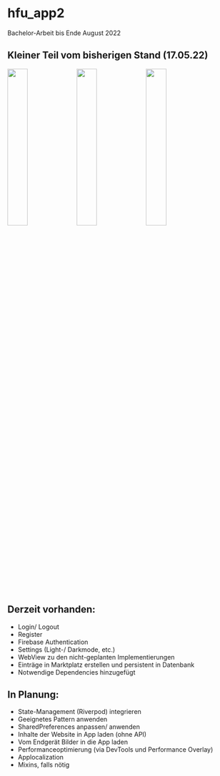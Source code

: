 # hfu_app2

Bachelor-Arbeit bis Ende August 2022

## Kleiner Teil vom bisherigen Stand (17.05.22)

<img src="https://user-images.githubusercontent.com/91272123/168779300-30528bf8-ae30-492c-b18c-4c3f158baf8e.png" width="30%"></img> 
<img src="https://user-images.githubusercontent.com/91272123/168779479-755a2908-408c-46b4-8574-f048111ca984.png" width="30%"></img> 
<img src="https://user-images.githubusercontent.com/91272123/168779681-1967f594-ea25-4b3e-b7d1-5af69510a2d2.png" width="30%"></img> 

## Derzeit vorhanden:
- Login/ Logout
- Register
- Firebase Authentication
- Settings (Light-/ Darkmode, etc.)
- WebView zu den nicht-geplanten Implementierungen
- Einträge in Marktplatz erstellen und persistent in Datenbank
- Notwendige Dependencies hinzugefügt


## In Planung:
- State-Management (Riverpod) integrieren
- Geeignetes Pattern anwenden
- SharedPreferences anpassen/ anwenden
- Inhalte der Website in App laden (ohne API)
- Vom Endgerät Bilder in die App laden
- Performanceoptimierung (via DevTools und Performance Overlay)
- Applocalization
- Mixins, falls nötig
